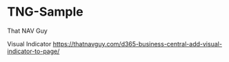 # TNG-Sample
That NAV Guy

Visual Indicator
https://thatnavguy.com/d365-business-central-add-visual-indicator-to-page/